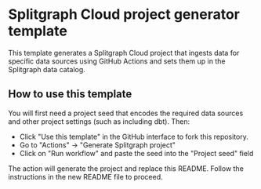 # Splitgraph Cloud project generator template

This template generates a Splitgraph Cloud project that ingests data for 
specific data sources using GitHub Actions and sets them up in the Splitgraph 
data catalog.

## How to use this template

You will first need a project seed that encodes the required data sources 
and other project settings (such as including dbt). Then: 

  * Click "Use this template" in the GitHub interface to fork this repository.
  * Go to "Actions" → "Generate Splitgraph project"
  * Click on "Run workflow" and paste the seed into the "Project seed" field 
  
The action will generate the project and replace this README. Follow the 
instructions in the new README file to proceed. 
